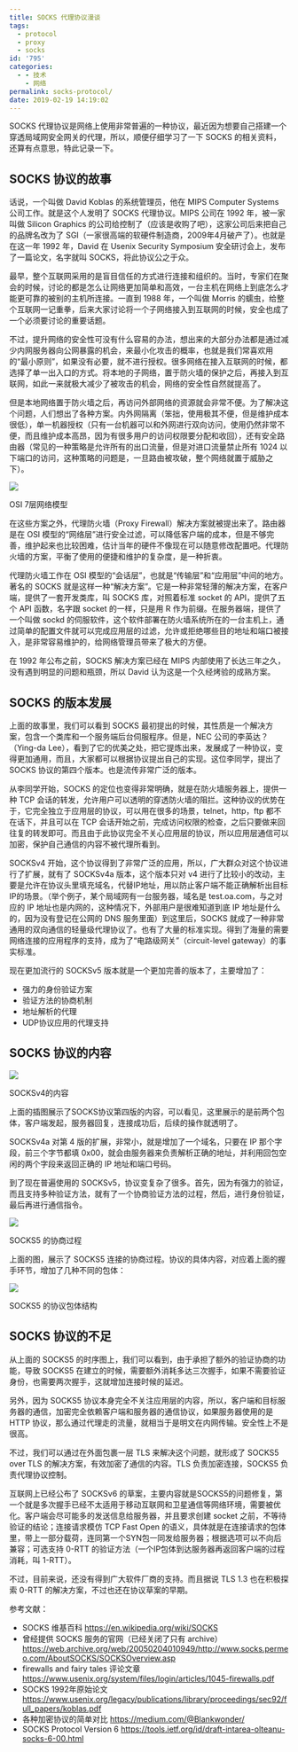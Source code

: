 ```yaml
---
title: SOCKS 代理协议漫谈
tags:
  - protocol
  - proxy
  - socks
id: '795'
categories:
  - - 技术
    - 网络
permalink: socks-protocol/
date: 2019-02-19 14:19:02
---
```


SOCKS 代理协议是网络上使用非常普遍的一种协议，最近因为想要自己搭建一个穿透局域网安全网关的代理，所以，顺便仔细学习了一下 SOCKS 的相关资料，还算有点意思，特此记录一下。

## SOCKS 协议的故事

话说，一个叫做 David Koblas 的系统管理员，他在 MIPS Computer Systems 公司工作。就是这个人发明了 SOCKS 代理协议。MIPS 公司在 1992 年，被一家叫做 Silicon Graphics 的公司给控制了（应该是收购了吧），这家公司后来把自己的品牌名改为了 SGI（一家很高端的软硬件制造商，2009年4月破产了）。也就是在这一年 1992 年，David 在 Usenix Security Symposium 安全研讨会上，发布了一篇论文，名字就叫 SOCKS，将此协议公之于众。

最早，整个互联网采用的是盲目信任的方式进行连接和组织的。当时，专家们在聚会的时候，讨论的都是怎么让网络更加简单和高效，一台主机在网络上到底怎么才能更可靠的被别的主机所连接。一直到 1988 年，一个叫做 Morris 的蠕虫，给整个互联网一记重拳，后来大家讨论将一个子网络接入到互联网的时候，安全也成了一个必须要讨论的重要话题。

不过，提升网络的安全性可没有什么容易的办法，想出来的大部分办法都是通过减少内网服务器向公网暴露的机会，来最小化攻击的概率，也就是我们常喜欢用的“最小原则”，如果没有必要，就不进行授权。很多网络在接入互联网的时候，都选择了单一出入口的方式。将本地的子网络，置于防火墙的保护之后，再接入到互联网，如此一来就极大减少了被攻击的机会，网络的安全性自然就提高了。

但是本地网络置于防火墙之后，再访问外部网络的资源就会非常不便。为了解决这个问题，人们想出了各种方案。内外网隔离（笨拙，使用极其不便，但是维护成本很低），单一机器授权（只有一台机器可以和外网进行双向访问，使用仍然非常不便，而且维护成本高昂，因为有很多用户的访问权限要分配和收回），还有安全路由器（常见的一种策略是允许所有的出口流量，但是对进口流量禁止所有 1024 以下端口的访问，这种策略的问题是，一旦路由被攻破，整个网络就置于威胁之下）。

![](../images/2019/02/osi-model-7-layers-1024x734-1024x734.jpg)

OSI 7层网络模型

在这些方案之外，代理防火墙（Proxy Firewall）解决方案就被提出来了。路由器是在 OSI 模型的“网络层”进行安全过滤，可以降低客户端的成本，但是不够完善，维护起来也比较困难，估计当年的硬件不像现在可以随意修改配置吧。代理防火墙的方案，平衡了使用的便捷和维护的复杂度，是一种折衷。

代理防火墙工作在 OSI 模型的“会话层”，也就是“传输层”和“应用层”中间的地方。著名的 SOCKS 就是这样一种“解决方案”。它是一种非常轻薄的解决方案，在客户端，提供了一套开发类库，叫 SOCKS 库，对照着标准 socket 的 API，提供了五个 API 函数，名字跟 socket 的一样，只是用 R 作为前缀。在服务器端，提供了一个叫做 sockd 的伺服软件，这个软件部署在防火墙系统所在的一台主机上，通过简单的配置文件就可以完成应用层的过滤，允许或拒绝哪些目的地址和端口被接入，是非常容易维护的，给网络管理员带来了极大的方便。

在 1992 年公布之前，SOCKS 解决方案已经在 MIPS 内部使用了长达三年之久，没有遇到明显的问题和瓶颈，所以 David 认为这是一个久经烤验的成熟方案。

## SOCKS 的版本发展

上面的故事里，我们可以看到 SOCKS 最初提出的时候，其性质是一个解决方案，包含一个类库和一个服务端后台伺服程序。但是，NEC 公司的李英达？（Ying-da Lee），看到了它的优美之处，把它提炼出来，发展成了一种协议，变得更加通用，而且，大家都可以根据协议提出自己的实现。这位李同学，提出了 SOCKS 协议的第四个版本。也是流传非常广泛的版本。

从李同学开始，SOCKS 的定位也变得非常明确，就是在防火墙服务器上，提供一种 TCP 会话的转发，允许用户可以透明的穿透防火墙的阻拦。这种协议的优势在于，它完全独立于应用层的协议，可以用在很多的场景，telnet，http，ftp 都不在话下，并且可以在 TCP 会话开始之前，完成访问权限的检查，之后只要做来回往复的转发即可。而且由于此协议完全不关心应用层的协议，所以应用层通信可以加密，保护自己通信的内容不被代理所看到。

SOCKSv4 开始，这个协议得到了非常广泛的应用，所以，广大群众对这个协议进行了扩展，就有了 SOCKSv4a 版本，这个版本只对 v4 进行了比较小的改动，主要是允许在协议头里填充域名，代替IP地址，用以防止客户端不能正确解析出目标IP的场景。（举个例子，某个局域网有一台服务器，域名是 test.oa.com，与之对应的 IP 地址也是内网的，这种情况下，外部用户是很难知道到底 IP 地址是什么的，因为没有登记在公网的 DNS 服务里面）到这里后，SOCKS 就成了一种非常通用的双向通信的轻量级代理协议了。也有了大量的标准实现。得到了海量的需要网络连接的应用程序的支持，成为了“电路级网关”（circuit-level gateway）的事实标准。

现在更加流行的 SOCKSv5 版本就是一个更加完善的版本了，主要增加了：

*   强力的身份验证方案
*   验证方法的协商机制
*   地址解析的代理
*   UDP协议应用的代理支持

## SOCKS 协议的内容

![](../images/2019/02/socks4protocol-1024x497.png)

SOCKSv4的内容

上面的插图展示了SOCKS协议第四版的内容，可以看见，这里展示的是前两个包体，客户端发起，服务器回复，连接成功后，后续的操作就透明了。

SOCKSv4a 对第 4 版的扩展，非常小，就是增加了一个域名，只要在 IP 那个字段，前三个字节都填 0x00，就会由服务器来负责解析正确的地址，并利用回包空闲的两个字段来返回正确的 IP 地址和端口号码。

到了现在普遍使用的 SOCKSv5，协议变复杂了很多。首先，因为有强力的验证，而且支持多种验证方法，就有了一个协商验证方法的过程，然后，进行身份验证，最后再进行通信指令。

![](../images/2019/02/SOCKS5-协议时序图.png)

SOCKS5 的协商过程

上面的图，展示了 SOCKS5 连接的协商过程。协议的具体内容，对应着上面的握手环节，增加了几种不同的包体：

![](../images/2019/02/socks5protocol-1024x538.png)

SOCKS5 的协议包体结构

## SOCKS 协议的不足

从上面的 SOCKS5 的时序图上，我们可以看到，由于承担了额外的验证协商的功能，导致 SOCKS5 在建立的时候，需要额外消耗多达三次握手，如果不需要验证身份，也需要两次握手，这就增加连接时候的延迟。

另外，因为 SOCKS5 协议本身完全不关注应用层的内容，所以，客户端和目标服务器的通信，加密完全依赖客户端和服务器的通信协议，如果服务器使用的是 HTTP 协议，那么通过代理走的流量，就相当于是明文在内网传输。安全性上不是很高。

不过，我们可以通过在外面包裹一层 TLS 来解决这个问题，就形成了 SOCKS5 over TLS 的解决方案，有效加密了通信的内容。TLS 负责加密连接，SOCKS5 负责代理协议控制。

互联网上已经公布了 SOCKSv6 的草案，主要内容就是SOCKS5的问题修复，第一个就是多次握手已经不太适用于移动互联网和卫星通信等网络环境，需要被优化。客户端会尽可能多的发送信息给服务器，并且要求创建 socket 之前，不等待验证的结论；连接请求模仿 TCP Fast Open 的语义，具体就是在连接请求的包体里，带上一部分载荷，连同第一个SYN包一同发给服务器；根据选项可以不向后兼容；可选支持 0-RTT 的验证方法（一个IP包体到达服务器再返回客户端的过程消耗，叫 1-RTT）。

不过，目前来说，还没有得到广大软件厂商的支持。而且据说 TLS 1.3 也在积极探索 0-RTT 的解决方案，不过也还在协议草案的早期。

参考文献：

*   SOCKS 维基百科 https://en.wikipedia.org/wiki/SOCKS
*   曾经提供 SOCKS 服务的官网（已经关闭了只有 archive） https://web.archive.org/web/20050204010949/http://www.socks.permeo.com/AboutSOCKS/SOCKSOverview.asp
*   firewalls and fairy tales 评论文章 https://www.usenix.org/system/files/login/articles/1045-firewalls.pdf
*   SOCKS 1992年原始论文 https://www.usenix.org/legacy/publications/library/proceedings/sec92/full_papers/koblas.pdf
*   各种加密协议的简单对比 https://medium.com/@Blankwonder/
*   SOCKS Protocol Version 6 https://tools.ietf.org/id/draft-intarea-olteanu-socks-6-00.html